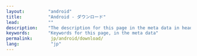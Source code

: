 ```yaml
---
layout:         "android"
title:          "Android - ダウンロード"
lead:           ""
description:    "The description for this page in the meta data in header."
keywords:       "Keywords for this page, in the meta data"
permalink:       jp/android/download/
lang:            "jp"
---
```

